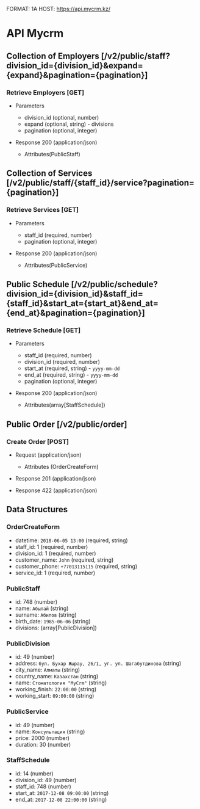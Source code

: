 FORMAT: 1A
HOST: https://api.mycrm.kz/

# API Mycrm

## Collection of Employers [/v2/public/staff?division_id={division_id}&expand={expand}&pagination={pagination}]

### Retrieve Employers [GET]

+ Parameters

    + division_id (optional, number)
    + expand (optional, string) - divisions
    + pagination (optional, integer)

+ Response 200 (application/json)

    + Attributes(PublicStaff)


## Collection of Services [/v2/public/staff/{staff_id}/service?pagination={pagination}]

### Retrieve Services [GET]

+ Parameters

    + staff_id (required, number)
    + pagination (optional, integer)    

+ Response 200 (application/json)

    + Attributes(PublicService)


## Public Schedule [/v2/public/schedule?division_id={division_id}&staff_id={staff_id}&start_at={start_at}&end_at={end_at}&pagination={pagination}]

### Retrieve Schedule [GET]

+ Parameters

    + staff_id (required, number)
    + division_id (required, number)
    + start_at (required, string) - `yyyy-mm-dd`
    + end_at (required, string) - `yyyy-mm-dd`
    + pagination (optional, integer)    

+ Response 200 (application/json)

    + Attributes(array[StaffSchedule])


## Public Order [/v2/public/order]

### Create Order [POST]    

+ Request (application/json)

    + Attributes (OrderCreateForm)

+ Response 201 (application/json)
+ Response 422 (application/json)

## Data Structures

### OrderCreateForm

+ datetime: `2018-06-05 13:00` (required, string)
+ staff_id: 1 (required, number)
+ division_id: 1 (required, number)
+ customer_name: `John` (required, string)
+ customer_phone: `+77013115115` (required, string)
+ service_id: 1 (required, number)

### PublicStaff

+ id: 748 (number)
+ name: `Абылай` (string)
+ surname: `Абилов` (string)
+ birth_date: `1985-06-06` (string)
+ divisions: (array[PublicDivision])

### PublicDivision

+ id: 49 (number)
+ address: `бул. Бухар Жырау, 26/1, уг. ул. Шагабутдинова` (string)
+ city_name: `Алматы` (string)
+ country_name: `Казахстан` (string)
+ name: `Стоматология "MyCrm"` (string)
+ working_finish: `22:00:00` (string)
+ working_start: `09:00:00` (string)

### PublicService

+ id: 49 (number)
+ name: `Консультация` (string)
+ price: 2000 (number)
+ duration: 30 (number)

### StaffSchedule

+ id: 14 (number)
+ division_id: 49 (number)
+ staff_id: 748 (number)
+ start_at: `2017-12-08 09:00:00` (string)
+ end_at: `2017-12-08 22:00:00` (string)

